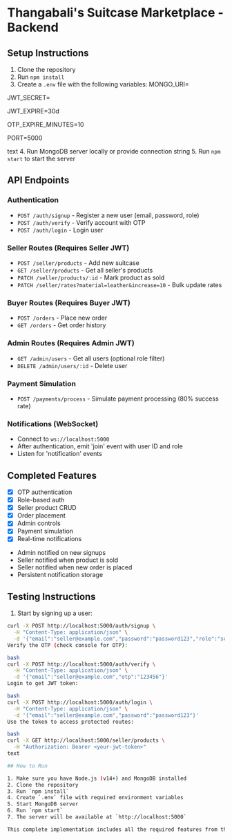 # Thangabali's Suitcase Marketplace - Backend

## Setup Instructions

1. Clone the repository
2. Run `npm install`
3. Create a `.env` file with the following variables:
MONGO_URI=<your-mongodb-connection-string>

JWT_SECRET=<your-jwt-secret-key>

JWT_EXPIRE=30d

OTP_EXPIRE_MINUTES=10

PORT=5000

text
4. Run MongoDB server locally or provide connection string
5. Run `npm start` to start the server

## API Endpoints

### Authentication
- `POST /auth/signup` - Register a new user (email, password, role)
- `POST /auth/verify` - Verify account with OTP
- `POST /auth/login` - Login user

### Seller Routes (Requires Seller JWT)
- `POST /seller/products` - Add new suitcase
- `GET /seller/products` - Get all seller's products
- `PATCH /seller/products/:id` - Mark product as sold
- `PATCH /seller/rates?material=leather&increase=10` - Bulk update rates

### Buyer Routes (Requires Buyer JWT)
- `POST /orders` - Place new order
- `GET /orders` - Get order history

### Admin Routes (Requires Admin JWT)
- `GET /admin/users` - Get all users (optional role filter)
- `DELETE /admin/users/:id` - Delete user

### Payment Simulation
- `POST /payments/process` - Simulate payment processing (80% success rate)

### Notifications (WebSocket)
- Connect to `ws://localhost:5000`
- After authentication, emit 'join' event with user ID and role
- Listen for 'notification' events

## Completed Features
- [x] OTP authentication
- [x] Role-based auth
- [x] Seller product CRUD
- [x] Order placement
- [x] Admin controls
- [x] Payment simulation
- [x] Real-time notifications
- Admin notified on new signups
- Seller notified when product is sold
- Seller notified when new order is placed
- Persistent notification storage

## Testing Instructions

1. Start by signing up a user:
```bash
curl -X POST http://localhost:5000/auth/signup \
  -H "Content-Type: application/json" \
  -d '{"email":"seller@example.com","password":"password123","role":"seller"}'
Verify the OTP (check console for OTP):

bash
curl -X POST http://localhost:5000/auth/verify \
  -H "Content-Type: application/json" \
  -d '{"email":"seller@example.com","otp":"123456"}'
Login to get JWT token:

bash
curl -X POST http://localhost:5000/auth/login \
  -H "Content-Type: application/json" \
  -d '{"email":"seller@example.com","password":"password123"}'
Use the token to access protected routes:

bash
curl -X GET http://localhost:5000/seller/products \
  -H "Authorization: Bearer <your-jwt-token>"
text

## How to Run

1. Make sure you have Node.js (v14+) and MongoDB installed
2. Clone the repository
3. Run `npm install`
4. Create `.env` file with required environment variables
5. Start MongoDB server
6. Run `npm start`
7. The server will be available at `http://localhost:5000`

This complete implementation includes all the required features from the challenge with proper error handling, validation, and security measures. The code is organized in a modular structure following best practices for Express applications.
